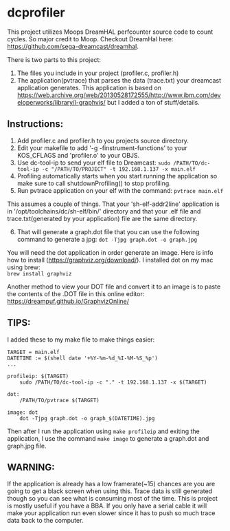 # dcprofiler

This project utilizes Moops DreamHAL perfcounter source code to count cycles.  So major credit to Moop.  Checkout DreamHal here: https://github.com/sega-dreamcast/dreamhal.

There is two parts to this project:  
1. The files you include in your project (profiler.c, profiler.h)
2. The application(pvtrace) that parses the data (trace.txt) your dreamcast application generates.  This application is based on 
https://web.archive.org/web/20130528172555/http://www.ibm.com/developerworks/library/l-graphvis/ but I added a ton of stuff/details.

## Instructions:
1. Add profiler.c and profiler.h to you projects source directory.
2. Edit your makefile to add '-g -finstrument-functions' to your KOS_CFLAGS and 'profiler.o' to your OBJS.
3. Use dc-tool-ip to send your elf file to Dreamcast:
   ```sudo /PATH/TO/dc-tool-ip -c "/PATH/TO/PROJECT" -t 192.168.1.137 -x main.elf```
4. Profiling automatically starts when you start running the application so make sure to call shutdownProfiling() to stop profiling.
5. Run pvtrace application on your elf with the command:
  ```pvtrace main.elf```

This assumes a couple of things.  That your 'sh-elf-addr2line' application is in '/opt/toolchains/dc/sh-elf/bin/' directory and that your 
.elf file and trace.txt(generated by your application) file are the same directory. 

6.  That will generate a graph.dot file that you can use the following command to generate a jpg:
  ```dot -Tjpg graph.dot -o graph.jpg```

You will need the dot application in order generate an image. Here is info how to install (https://graphviz.org/download/). I installed dot on my mac using brew:  
  ```brew install graphviz```

Another method to view your DOT file and convert it to an image is to paste the contents of the .DOT file in this online editor: https://dreampuf.github.io/GraphvizOnline/

## TIPS:

I added these to my make file to make things easier:

```
TARGET = main.elf
DATETIME := $(shell date '+%Y-%m-%d_%I-%M-%S_%p')
...

profileip: $(TARGET)
	sudo /PATH/TO/dc-tool-ip -c "." -t 192.168.1.137 -x $(TARGET)

dot: 
	/PATH/TO/pvtrace $(TARGET)

image: dot
	dot -Tjpg graph.dot -o graph_$(DATETIME).jpg
```
Then after I run the application using ```make profileip``` and exiting the application, I use the command ```make image``` to generate a graph.dot and graph.jpg file.

## WARNING: 

If the application is already has a low framerate(~15) chances are you are going to get a black screen when using this.  Trace data is still generated though so you can see what is consuming most of the time. This is project is mostly useful if you have a BBA. If you only have a serial cable it will make your application run even slower since it has to push so much trace data back to the computer.
